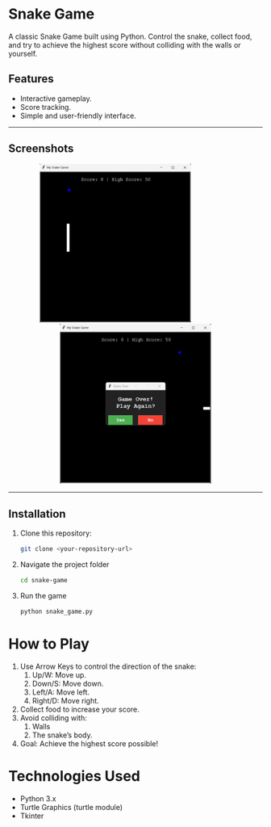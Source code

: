 # Snake Game 

A classic Snake Game built using Python. Control the snake, collect food, and try to achieve the highest score without colliding with the walls or yourself.

## Features
- Interactive gameplay.
- Score tracking.
- Simple and user-friendly interface.

---

## Screenshots

<p align="center">
  <img src="game_view.png" alt="Game View" width="300" style="margin-right: 80px;" />
  <img src="game_over.png" alt="Game Over" width="300" />
</p>

---

## Installation
1. Clone this repository:
   ```bash
   git clone <your-repository-url>
2. Navigate the project folder
   ```bash
   cd snake-game
3. Run the game
   ```bash
   python snake_game.py
   
# How to Play
1. Use Arrow Keys to control the direction of the snake:
   1. Up/W: Move up.
   2. Down/S: Move down.
   3. Left/A: Move left.
   4. Right/D: Move right.
2. Collect food to increase your score.
3. Avoid colliding with:
   1. Walls
   2. The snake’s body.
4. Goal: Achieve the highest score possible!

# Technologies Used
- Python 3.x
- Turtle Graphics (turtle module)
- Tkinter


